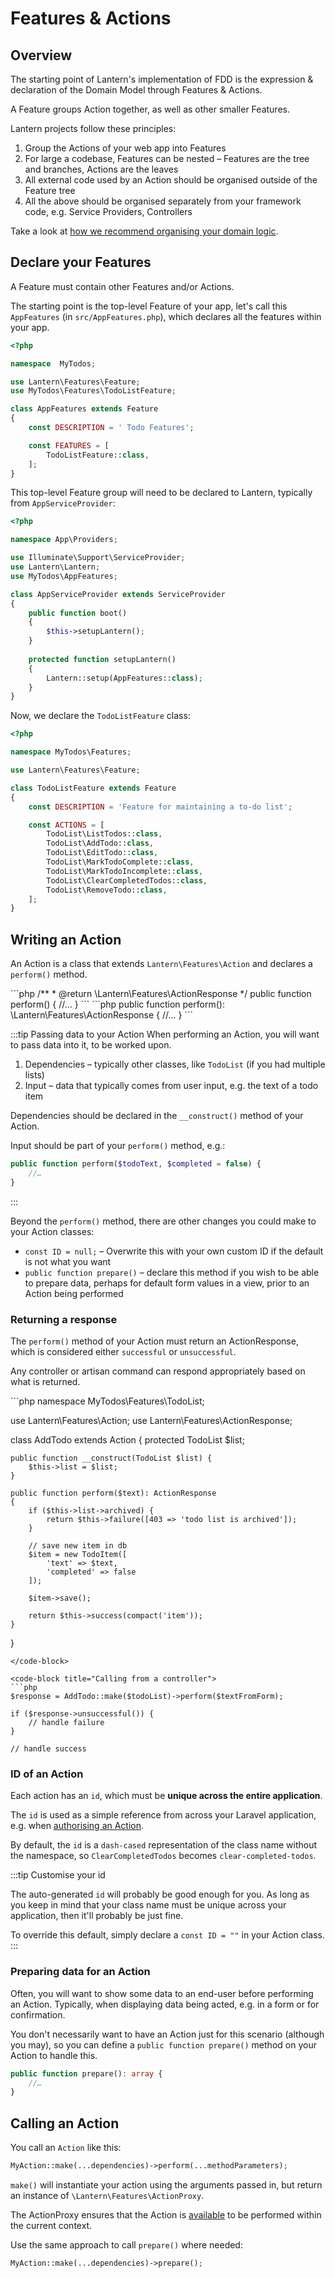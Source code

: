 # Features & Actions

## Overview

The starting point of Lantern's implementation of FDD is the expression & declaration of the Domain Model through Features & Actions.

A Feature groups Action together, as well as other smaller Features.

Lantern projects follow these principles:

1. Group the Actions of your web app into Features
2. For large a codebase, Features can be nested – Features are the tree and branches, Actions are the leaves
3. All external code used by an Action should be organised outside of the Feature tree
4. All the above should be organised separately from your framework code, e.g. Service Providers, Controllers

Take a look at [how we recommend organising your domain logic](/documentation/directory-structure.html).

## Declare your Features

A Feature must contain other Features and/or Actions.
  
The starting point is the top-level Feature of your app, let's call this `AppFeatures` (in `src/AppFeatures.php`), 
which declares all the features within your app.

```php
<?php 

namespace  MyTodos;

use Lantern\Features\Feature;
use MyTodos\Features\TodoListFeature;

class AppFeatures extends Feature
{
    const DESCRIPTION = ' Todo Features';

    const FEATURES = [
        TodoListFeature::class,
    ];
}
```

This top-level Feature group will need to be declared to Lantern, typically from `AppServiceProvider`:

```php
<?php

namespace App\Providers;

use Illuminate\Support\ServiceProvider;
use Lantern\Lantern;
use MyTodos\AppFeatures;

class AppServiceProvider extends ServiceProvider
{
    public function boot()
    {
        $this->setupLantern();
    }
    
    protected function setupLantern()
    {
        Lantern::setup(AppFeatures::class);
    }
}
```

Now, we declare the `TodoListFeature` class:

```php
<?php

namespace MyTodos\Features;

use Lantern\Features\Feature;

class TodoListFeature extends Feature
{
    const DESCRIPTION = 'Feature for maintaining a to-do list';

    const ACTIONS = [
        TodoList\ListTodos::class,
        TodoList\AddTodo::class,
        TodoList\EditTodo::class,
        TodoList\MarkTodoComplete::class,
        TodoList\MarkTodoIncomplete::class,
        TodoList\ClearCompletedTodos::class,
        TodoList\RemoveTodo::class,
    ];
}
``` 

## Writing an Action

An Action is a class that extends `Lantern\Features\Action` and declares a `perform()` method.

<code-group>
<code-block title="PHP 5">
```php
/**
 * @return \Lantern\Features\ActionResponse
 */
public function perform() {
   //…
}
```
</code-block>

<code-block title="PHP 7 +">
```php
public function perform(): \Lantern\Features\ActionResponse {
   //…
}
```
</code-block>
</code-group>

:::tip Passing data to your Action
When performing an Action, you will want to pass data into it, to be worked upon.

1. Dependencies – typically other classes, like `TodoList` (if you had multiple lists)
2. Input – data that typically comes from user input, e.g. the text of a todo item

Dependencies should be declared in the `__construct()` method of your Action.

Input should be part of your `perform()` method, e.g.:

```php
public function perform($todoText, $completed = false) {
    //…
}
```
:::

Beyond the `perform()` method, there are other changes you could make to your Action classes:

- `const ID = null;` – Overwrite this with your own custom ID if the default is not what you want
- `public function prepare()` – declare this method if you wish to be able to prepare data, perhaps for default form values in a view, prior to an Action being performed

### Returning a response

The `perform()` method of your Action must return an ActionResponse, which is considered either `successful` or `unsuccessful`.

Any controller or artisan command can respond appropriately based on what is returned.

<code-group>
<code-block title="Action class">
```php
<?php

namespace MyTodos\Features\TodoList;

use Lantern\Features\Action;
use Lantern\Features\ActionResponse;

class AddTodo extends Action
{
    protected TodoList $list;
    
    public function __construct(TodoList $list) {
        $this->list = $list;
    }
    
    public function perform($text): ActionResponse
    {
        if ($this->list->archived) {
            return $this->failure([403 => 'todo list is archived']);
        }

        // save new item in db
        $item = new TodoItem([
            'text' => $text,
            'completed' => false
        ]);
        
        $item->save();

        return $this->success(compact('item'));
    }
}
```
</code-block>

<code-block title="Calling from a controller">
```php
$response = AddTodo::make($todoList)->perform($textFromForm);

if ($response->unsuccessful()) {
    // handle failure
}

// handle success
```
</code-block>
</code-group>


### ID of an Action

Each action has an `id`, which must be **unique across the entire application**.

The `id` is used as a simple reference from across your Laravel application, e.g. when [authorising an Action](/documentation/authorisation.html).

By default, the `id` is a `dash-cased` representation of the class name without the namespace, so `ClearCompletedTodos` 
becomes `clear-completed-todos`.

:::tip Customise your id

The auto-generated `id` will probably be good enough for you. As long as you keep in mind that your class name must be
unique across your application, then it'll probably be just fine.

To override this default, simply declare a `const ID = ""` in your Action class.
:::

### Preparing data for an Action

Often, you will want to show some data to an end-user before performing an Action. Typically, when displaying data being
acted, e.g. in a form or for confirmation.

You don't necessarily want to have an Action just for this scenario (although you may), so you can define a 
`public function prepare()` method on your Action to handle this.

```php
public function prepare(): array {
    //…
}
```

## Calling an Action

You call an `Action` like this:

```php
MyAction::make(...dependencies)->perform(...methodParameters);
```

`make()` will instantiate your action using the arguments passed in, but return an instance of `\Lantern\Features\ActionProxy`.

The ActionProxy ensures that the Action is [available](/documentation/constraints-availability.html) to be performed within the current context. 

Use the same approach to call `prepare()` where needed:

```php
MyAction::make(...dependencies)->prepare();
```
